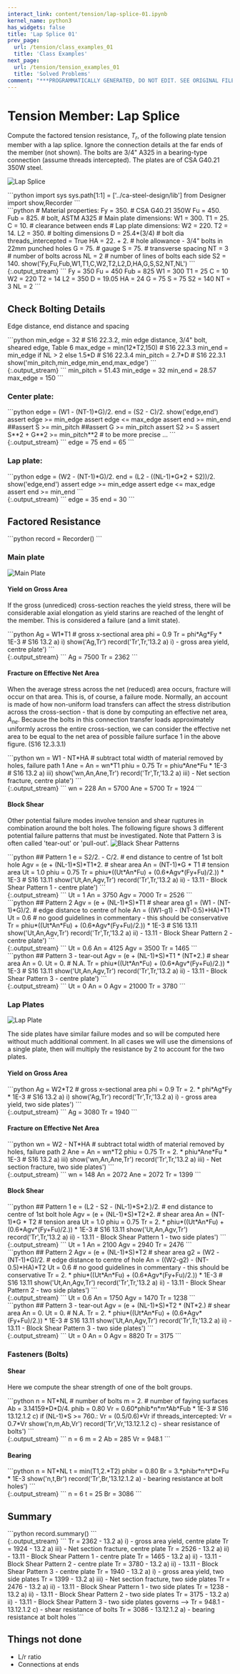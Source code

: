 ```yaml
---
interact_link: content/tension/lap-splice-01.ipynb
kernel_name: python3
has_widgets: false
title: 'Lap Splice 01'
prev_page:
  url: /tension/class_examples_01
  title: 'Class Examples'
next_page:
  url: /tension/tension_examples_01
  title: 'Solved Problems'
comment: "***PROGRAMMATICALLY GENERATED, DO NOT EDIT. SEE ORIGINAL FILES IN /content***"
---
```


# Tension Member: Lap Splice
Compute the factored tension resistance, $T_r$, of the following plate tension member with a lap splice.
Ignore the connection details at the far ends of the member (not shown).  The bolts are 3/4" A325 in a
bearing-type connection (assume threads intercepted).  The plates are of CSA G40.21 350W steel.

![Lap Splice](images/lap-splice-01.svg)

<div markdown="1" class="cell code_cell">
<div class="input_area" markdown="1">
```python
import sys
sys.path[1:1] = ['../ca-steel-design/lib']
from Designer import show,Recorder
```
</div>

</div>

<div markdown="1" class="cell code_cell">
<div class="input_area" markdown="1">
```python
# Material properties:
Fy = 350.   # CSA G40.21 350W
Fu = 450.
Fub = 825.  # bolt, ASTM A325
# Main plate dimensions:
W1 = 300.
T1 = 25.
C = 10.   # clearance between ends
# Lap plate dimensions:
W2 = 220.
T2 = 14.
L2 = 350.
# bolting dimensions
D = 25.4*(3/4)   # bolt dia
threads_intercepted = True
HA = 22. + 2.  # hole allowance - 3/4" bolts in 22mm punched holes
G = 75.     # gauge
S = 75.     # transverse spacing
NT = 3      # number of bolts across
NL = 2      # number of lines of bolts each side
S2 = 140.
show('Fy,Fu,Fub,W1,T1,C,W2,T2,L2,D,HA,G,S,S2,NT,NL')
```
</div>

<div class="output_wrapper" markdown="1">
<div class="output_subarea" markdown="1">
{:.output_stream}
```
Fy  = 350
Fu  = 450
Fub = 825
W1  = 300
T1  = 25
C   = 10
W2  = 220
T2  = 14
L2  = 350
D   = 19.05
HA  = 24
G   = 75
S   = 75
S2  = 140
NT  = 3
NL  = 2
```
</div>
</div>
</div>

## Check Bolting Details
Edge distance, end distance and spacing

<div markdown="1" class="cell code_cell">
<div class="input_area" markdown="1">
```python
min_edge = 32   # S16 22.3.2, min edge distance, 3/4" bolt, sheared edge, Table 6
max_edge = min(12*T2,150) # S16 22.3.3
min_end = min_edge if NL > 2 else 1.5*D  # S16 22.3.4
min_pitch = 2.7*D    # S16 22.3.1
show('min_pitch,min_edge,min_end,max_edge')
```
</div>

<div class="output_wrapper" markdown="1">
<div class="output_subarea" markdown="1">
{:.output_stream}
```
min_pitch = 51.43
min_edge  = 32
min_end   = 28.57
max_edge  = 150
```
</div>
</div>
</div>

### Center plate:

<div markdown="1" class="cell code_cell">
<div class="input_area" markdown="1">
```python
edge = (W1 - (NT-1)*G)/2.
end = (S2 - C)/2.
show('edge,end')
assert edge >= min_edge
assert edge <= max_edge
assert end >= min_end
##assert S >= min_pitch
##assert G >= min_pitch
assert S2 >= S
assert S**2 + G**2 >= min_pitch**2    # to be more precise ...
```
</div>

<div class="output_wrapper" markdown="1">
<div class="output_subarea" markdown="1">
{:.output_stream}
```
edge = 75
end  = 65
```
</div>
</div>
</div>

### Lap plate:

<div markdown="1" class="cell code_cell">
<div class="input_area" markdown="1">
```python
edge = (W2 - (NT-1)*G)/2.
end = (L2 - ((NL-1)*G*2 + S2))/2.
show('edge,end')
assert edge >= min_edge
assert edge <= max_edge
assert end >= min_end
```
</div>

<div class="output_wrapper" markdown="1">
<div class="output_subarea" markdown="1">
{:.output_stream}
```
edge = 35
end  = 30
```
</div>
</div>
</div>

## Factored Resistance

<div markdown="1" class="cell code_cell">
<div class="input_area" markdown="1">
```python
record = Recorder()
```
</div>

</div>

### Main plate
![Main Plate](images/lap-splice-01-main.svg)

#### Yield on Gross Area

If the gross (unrediced) cross-section reaches the yield stress, there will be considerable
axial elongation as yield starins are reached of the lenght of the member.  This is considered a failure (and a limit state).

<div markdown="1" class="cell code_cell">
<div class="input_area" markdown="1">
```python
Ag = W1*T1    # gross x-sectional area
phi = 0.9
Tr = phi*Ag*Fy * 1E-3  # S16 13.2 a) i)
show('Ag,Tr')
record('Tr',Tr,'13.2 a) i) - gross area yield, centre plate')
```
</div>

<div class="output_wrapper" markdown="1">
<div class="output_subarea" markdown="1">
{:.output_stream}
```
Ag = 7500
Tr = 2362
```
</div>
</div>
</div>

#### Fracture on Effective Net Area
When the average stress across the net (reduced) area occurs, fracture will occur on that area.  This is, of
course, a failure mode.  Normally, an account is made of how non-uniform load transfers can affect the stress
distribution across the cross-section - that is done by computing an effective net area, $A_{ne}$.  Because the 
bolts in this connection transfer loads approximately uniformly across the entire cross-section, we can consider the effective net area to be equal to the net area of possible failure surface 1 in the above figure.   (S16 12.3.3.1)

<div markdown="1" class="cell code_cell">
<div class="input_area" markdown="1">
```python
wn = W1 - NT*HA    # subtract total width of material removed by holes, failure path 1
Ane = An = wn*T1
phiu = 0.75
Tr = phiu*Ane*Fu * 1E-3    # S16 13.2 a) iii)
show('wn,An,Ane,Tr')
record('Tr',Tr,'13.2 a) iii) - Net section fracture, centre plate')
```
</div>

<div class="output_wrapper" markdown="1">
<div class="output_subarea" markdown="1">
{:.output_stream}
```
wn  = 228
An  = 5700
Ane = 5700
Tr  = 1924
```
</div>
</div>
</div>

#### Block Shear
Other potential failure modes involve tension and shear ruptures in combination around
the bolt holes.  The following figure shows 3 different potential failure patterns that must be
investigated. Note that Pattern 3 is often called 'tear-out' or 'pull-out'.
![Black Shear Patterns](images/lap-splice-01-main-blocks.svg)

<div markdown="1" class="cell code_cell">
<div class="input_area" markdown="1">
```python
## Pattern 1
e = S2/2. - C/2.     # end distance to centre of 1st bolt hole
Agv = (e + (NL-1)*S)*T1*2.  # shear area
An = (NT-1)*G * T1          # tension area
Ut = 1.0
phiu = 0.75
Tr = phiu*((Ut*An*Fu) + (0.6*Agv*(Fy+Fu)/2.)) * 1E-3     # S16 13.11
show('Ut,An,Agv,Tr')
record('Tr',Tr,'13.2 a) ii) - 13.11 - Block Shear Pattern 1 - centre plate')
```
</div>

<div class="output_wrapper" markdown="1">
<div class="output_subarea" markdown="1">
{:.output_stream}
```
Ut  = 1
An  = 3750
Agv = 7000
Tr  = 2526
```
</div>
</div>
</div>

<div markdown="1" class="cell code_cell">
<div class="input_area" markdown="1">
```python
## Pattern 2
Agv = (e + (NL-1)*S)*T1  # shear area
g1 = (W1 - (NT-1)*G)/2.  # edge distance to centre of hole
An = ((W1-g1) - (NT-0.5)*HA)*T1
Ut = 0.6                 # no good guidelines in commentary - this should be conservative
Tr = phiu*((Ut*An*Fu) + (0.6*Agv*(Fy+Fu)/2.)) * 1E-3     # S16 13.11
show('Ut,An,Agv,Tr')
record('Tr',Tr,'13.2 a) ii) - 13.11 - Block Shear Pattern 2 - centre plate')
```
</div>

<div class="output_wrapper" markdown="1">
<div class="output_subarea" markdown="1">
{:.output_stream}
```
Ut  = 0.6
An  = 4125
Agv = 3500
Tr  = 1465
```
</div>
</div>
</div>

<div markdown="1" class="cell code_cell">
<div class="input_area" markdown="1">
```python
## Pattern 3 - tear-out
Agv = (e + (NL-1)*S)*T1 * (NT*2.) # shear area
An = 0.
Ut = 0.               # N.A.
Tr = phiu*((Ut*An*Fu) + (0.6*Agv*(Fy+Fu)/2.)) * 1E-3     # S16 13.11
show('Ut,An,Agv,Tr')
record('Tr',Tr,'13.2 a) ii) - 13.11 - Block Shear Pattern 3 - centre plate')
```
</div>

<div class="output_wrapper" markdown="1">
<div class="output_subarea" markdown="1">
{:.output_stream}
```
Ut  = 0
An  = 0
Agv = 21000
Tr  = 3780
```
</div>
</div>
</div>

### Lap Plates
![Lap Plate](images/lap-splice-01-side.svg)

The side plates have similar failure modes and so will be computed here without much additional comment.  In all cases we will use the dimensions of a single plate, then will multiply the resistance by 2 to
account for the two plates.

#### Yield on Gross Area

<div markdown="1" class="cell code_cell">
<div class="input_area" markdown="1">
```python
Ag = W2*T2    # gross x-sectional area
phi = 0.9
Tr = 2. * phi*Ag*Fy * 1E-3  # S16 13.2 a) i)
show('Ag,Tr')
record('Tr',Tr,'13.2 a) i) - gross area yield, two side plates')
```
</div>

<div class="output_wrapper" markdown="1">
<div class="output_subarea" markdown="1">
{:.output_stream}
```
Ag = 3080
Tr = 1940
```
</div>
</div>
</div>

#### Fracture on Effective Net Area

<div markdown="1" class="cell code_cell">
<div class="input_area" markdown="1">
```python
wn = W2 - NT*HA    # subtract total width of material removed by holes, failure path 2
Ane = An = wn*T2
phiu = 0.75
Tr = 2. * phiu*Ane*Fu * 1E-3    # S16 13.2 a) iii)
show('wn,An,Ane,Tr')
record('Tr',Tr,'13.2 a) iii) - Net section fracture, two side plates')
```
</div>

<div class="output_wrapper" markdown="1">
<div class="output_subarea" markdown="1">
{:.output_stream}
```
wn  = 148
An  = 2072
Ane = 2072
Tr  = 1399
```
</div>
</div>
</div>

#### Block Shear

<div markdown="1" class="cell code_cell">
<div class="input_area" markdown="1">
```python
## Pattern 1
e = (L2 - S2 - (NL-1)*S*2.)/2.   # end distance to centre of 1st bolt hole
Agv = (e + (NL-1)*S)*T2*2.  # shear area
An = (NT-1)*G * T2          # tension area
Ut = 1.0
phiu = 0.75
Tr = 2. * phiu*((Ut*An*Fu) + (0.6*Agv*(Fy+Fu)/2.)) * 1E-3     # S16 13.11
show('Ut,An,Agv,Tr')
record('Tr',Tr,'13.2 a) ii) - 13.11 - Block Shear Pattern 1 - two side plates')
```
</div>

<div class="output_wrapper" markdown="1">
<div class="output_subarea" markdown="1">
{:.output_stream}
```
Ut  = 1
An  = 2100
Agv = 2940
Tr  = 2476
```
</div>
</div>
</div>

<div markdown="1" class="cell code_cell">
<div class="input_area" markdown="1">
```python
## Pattern 2
Agv = (e + (NL-1)*S)*T2  # shear area
g2 = (W2 - (NT-1)*G)/2.  # edge distance to centre of hole
An = ((W2-g2) - (NT-0.5)*HA)*T2
Ut = 0.6                 # no good guidelines in commentary - this should be conservative
Tr = 2. * phiu*((Ut*An*Fu) + (0.6*Agv*(Fy+Fu)/2.)) * 1E-3     # S16 13.11
show('Ut,An,Agv,Tr')
record('Tr',Tr,'13.2 a) ii) - 13.11 - Block Shear Pattern 2 - two side plates')
```
</div>

<div class="output_wrapper" markdown="1">
<div class="output_subarea" markdown="1">
{:.output_stream}
```
Ut  = 0.6
An  = 1750
Agv = 1470
Tr  = 1238
```
</div>
</div>
</div>

<div markdown="1" class="cell code_cell">
<div class="input_area" markdown="1">
```python
## Pattern 3 - tear-out
Agv = (e + (NL-1)*S)*T2 * (NT*2.) # shear area
An = 0.
Ut = 0.               # N.A.
Tr = 2. * phiu*((Ut*An*Fu) + (0.6*Agv*(Fy+Fu)/2.)) * 1E-3     # S16 13.11
show('Ut,An,Agv,Tr')
record('Tr',Tr,'13.2 a) ii) - 13.11 - Block Shear Pattern 3 - two side plates')
```
</div>

<div class="output_wrapper" markdown="1">
<div class="output_subarea" markdown="1">
{:.output_stream}
```
Ut  = 0
An  = 0
Agv = 8820
Tr  = 3175
```
</div>
</div>
</div>

### Fasteners (Bolts)

#### Shear

Here we compute the shear strength of one of the bolt groups.

<div markdown="1" class="cell code_cell">
<div class="input_area" markdown="1">
```python
n = NT*NL      # number of bolts
m = 2.         # number of faying surfaces
Ab = 3.14159*D*D/4.
phib = 0.80
Vr = 0.60*phib*n*m*Ab*Fub * 1E-3      # S16 13.12.1.2 c)
if (NL-1)*S >= 760.:
    Vr = (0.5/0.6)*Vr
if threads_intercepted:
    Vr = 0.7*Vr
show('n,m,Ab,Vr')
record('Tr',Vr,'13.12.1.2 c) - shear resistance of bolts')
```
</div>

<div class="output_wrapper" markdown="1">
<div class="output_subarea" markdown="1">
{:.output_stream}
```
n  = 6
m  = 2
Ab = 285
Vr = 948.1
```
</div>
</div>
</div>

#### Bearing

<div markdown="1" class="cell code_cell">
<div class="input_area" markdown="1">
```python
n = NT*NL
t = min(T1,2.*T2)
phibr = 0.80
Br = 3.*phibr*n*t*D*Fu * 1E-3
show('n,t,Br')
record('Tr',Br,'13.12.1.2 a) - bearing resistance at bolt holes')
```
</div>

<div class="output_wrapper" markdown="1">
<div class="output_subarea" markdown="1">
{:.output_stream}
```
n  = 6
t  = 25
Br = 3086
```
</div>
</div>
</div>

## Summary

<div markdown="1" class="cell code_cell">
<div class="input_area" markdown="1">
```python
record.summary()
```
</div>

<div class="output_wrapper" markdown="1">
<div class="output_subarea" markdown="1">
{:.output_stream}
```
            Tr = 2362     - 13.2 a) i) - gross area yield, centre plate                  
            Tr = 1924     - 13.2 a) iii) - Net section fracture, centre plate            
            Tr = 2526     - 13.2 a) ii) - 13.11 - Block Shear Pattern 1 - centre plate   
            Tr = 1465     - 13.2 a) ii) - 13.11 - Block Shear Pattern 2 - centre plate   
            Tr = 3780     - 13.2 a) ii) - 13.11 - Block Shear Pattern 3 - centre plate   
            Tr = 1940     - 13.2 a) i) - gross area yield, two side plates               
            Tr = 1399     - 13.2 a) iii) - Net section fracture, two side plates         
            Tr = 2476     - 13.2 a) ii) - 13.11 - Block Shear Pattern 1 - two side plates
            Tr = 1238     - 13.2 a) ii) - 13.11 - Block Shear Pattern 2 - two side plates
            Tr = 3175     - 13.2 a) ii) - 13.11 - Block Shear Pattern 3 - two side plates
governs --> Tr = 948.1    - 13.12.1.2 c) - shear resistance of bolts                     
            Tr = 3086     - 13.12.1.2 a) - bearing resistance at bolt holes              
```
</div>
</div>
</div>

## Things not done
* L/r ratio
* Connections at ends
